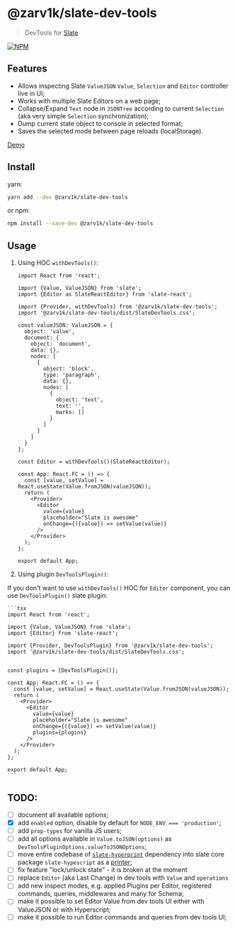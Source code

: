 # @zarv1k/slate-dev-tools

> DevTools for [Slate](https://www.slatejs.org/)

[![NPM](https://img.shields.io/npm/v/@zarv1k/slate-dev-tools.svg)](https://www.npmjs.com/package/@zarv1k/slate-dev-tools)

## Features

- Allows inspecting Slate `ValueJSON` `Value`, `Selection` and `Editor` controller live in UI;
- Works with multiple Slate Editors on a web page;
- Collapse/Expand `Text` node in `JSONTree` according to current `Selection` (aka very simple `Selection` synchronization);
- Dump current state object to console in selected format;
- Saves the selected mode between page reloads (localStorage).

[Demo](https://zarv1k.github.io/slate-dev-tools)

## Install

yarn:
```bash
yarn add --dev @zarv1k/slate-dev-tools
```

or npm:
```bash
npm install --save-dev @zarv1k/slate-dev-tools
```

## Usage

1. Using HOC `withDevTools()`:
    ```tsx
    import React from 'react';
    
    import {Value, ValueJSON} from 'slate';
    import {Editor as SlateReactEditor} from 'slate-react';
    
    import {Provider, withDevTools} from '@zarv1k/slate-dev-tools';
    import '@zarv1k/slate-dev-tools/dist/SlateDevTools.css';
    
    const valueJSON: ValueJSON = {
      object: 'value',
      document: {
        object: 'document',
        data: {},
        nodes: [
          {
            object: 'block',
            type: 'paragraph',
            data: {},
            nodes: [
              {
                object: 'text',
                text: '',
                marks: []
              }
            ]
          }
        ]
      }
    };
    
    const Editor = withDevTools()(SlateReactEditor);
    
    const App: React.FC = () => {
      const [value, setValue] = React.useState(Value.fromJSON(valueJSON));
      return (
        <Provider>
          <Editor
            value={value}
            placeholder="Slate is awesome"
            onChange={({value}) => setValue(value)}
          />
        </Provider>
      );
    };
    
    export default App;
    ```
2. Using plugin `DevToolsPlugin()`:

If you don't want to use `withDevTools()` HOC for `Editor` component, you can use `DevToolsPlugin()` slate plugin:

    ```tsx
    import React from 'react';
    
    import {Value, ValueJSON} from 'slate';
    import {Editor} from 'slate-react';
    
    import {Provider, DevToolsPlugin} from '@zarv1k/slate-dev-tools';
    import '@zarv1k/slate-dev-tools/dist/SlateDevTools.css';
    
    
    const plugins = [DevToolsPlugin()];
    
    const App: React.FC = () => {
      const [value, setValue] = React.useState(Value.fromJSON(valueJSON));
      return (
        <Provider>
          <Editor
            value={value}
            placeholder="Slate is awesome"
            onChange={({value}) => setValue(value)}
            plugins={plugins}
          />
        </Provider>
      );
    };
    
    export default App;
    ``` 

## TODO:
 - [ ] document all available options;
 - [x] add `enabled` option, disable by default for `NODE_ENV === 'production'`;
 - [ ] add `prop-types` for vanilla JS users;
 - [ ] add all options available in `Value.toJSON(options)` as `DevToolsPluginOptions.valueToJSONOptions`;
 - [ ] move entire codebase of [`slate-hyperprint`](https://github.com/zarv1k/slate-hyperprint/tree/0.46.1-dev) dependency into slate core package `slate-hypescript` as a [printer](https://github.com/ianstormtaylor/slate/pull/1902#issuecomment-434852988);
 - [ ] fix feature "lock/unlock state"  - it is broken at the moment
 - [ ] replace `Editor` (aka Last Change) in dev tools with `Value` and `operations`
 - [ ] add new inspect modes, e.g. applied Plugins per Editor, registered commands, queries, middlewares and many for Schema;
 - [ ] make it possible to set Editor Value from dev tools UI either with ValueJSON or with Hyperscript;
 - [ ] make it possible to run Editor commands and queries from dev tools UI;
